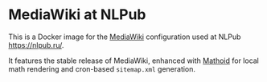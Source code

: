 # MediaWiki at NLPub

This is a Docker image for the [MediaWiki](https://www.mediawiki.org/wiki/MediaWiki) configuration used at NLPub <https://nlpub.ru/>.

It features the stable release of MediaWiki, enhanced with [Mathoid](https://github.com/wikimedia/mathoid) for local math rendering and cron-based `sitemap.xml` generation.
